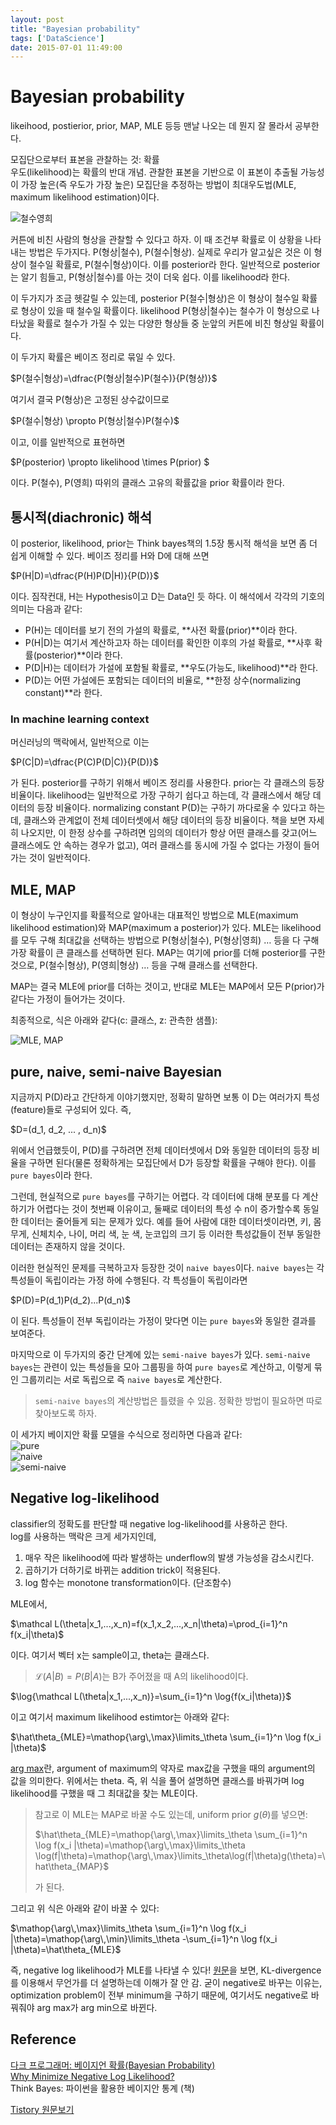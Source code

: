 ```yaml
---
layout: post
title: "Bayesian probability"
tags: ['DataScience']
date: 2015-07-01 11:49:00
---
```

# Bayesian probability

likeihood, postierior, prior, MAP, MLE 등등 맨날 나오는 데 뭔지 잘 몰라서 공부한다.

모집단으로부터 표본을 관찰하는 것: 확률   
우도(likelihood)는 확률의 반대 개념. 관찰한 표본을 기반으로 이 표본이 추출될 가능성이 가장 높은(즉 우도가 가장 높은) 모집단을 추정하는 방법이 최대우도법(MLE, maximum likelihood estimation)이다.

![철수영희](http://cfile5.uf.tistory.com/image/2368DA4A52D8916E3B67E3)

커튼에 비친 사람의 형상을 관찰할 수 있다고 하자. 이 때 조건부 확률로 이 상황을 나타내는 방법은 두가지다. P(형상|철수), P(철수|형상). 실제로 우리가 알고싶은 것은 이 형상이 철수일 확률로, P(철수|형상)이다. 이를 posterior라 한다. 일반적으로 posterior는 알기 힘들고, P(형상|철수)를 아는 것이 더욱 쉽다. 이를 likelihood라 한다. 

이 두가지가 조금 헷갈릴 수 있는데, posterior P(철수|형상)은 이 형상이 철수일 확률로 형상이 있을 때 철수일 확률이다. likelihood P(형상|철수)는 철수가 이 형상으로 나타났을 확률로 철수가 가질 수 있는 다양한 형상들 중 눈앞의 커튼에 비친 형상일 확률이다. 

이 두가지 확률은 베이즈 정리로 묶일 수 있다.

<div>$P(철수|형상)=\dfrac{P(형상|철수)P(철수)}{P(형상)}$</div>

여기서 결국 P(형상)은 고정된 상수값이므로 

<div>$P(철수|형상) \propto P(형상|철수)P(철수)$</div>

이고, 이를 일반적으로 표현하면

<div>$P(posterior) \propto likelihood \times P(prior) $</div>

이다. P(철수), P(영희) 따위의 클래스 고유의 확률값을 prior 확률이라 한다.

## 통시적(diachronic) 해석

이 posterior, likelihood, prior는 Think bayes책의 1.5장 통시적 해석을 보면 좀 더 쉽게 이해할 수 있다. 베이즈 정리를 H와 D에 대해 쓰면

<div>$P(H|D)=\dfrac{P(H)P(D|H)}{P(D)}$</div>

이다. 짐작컨대, H는 Hypothesis이고 D는 Data인 듯 하다. 이 해석에서 각각의 기호의 의미는 다음과 같다:

  * P(H)는 데이터를 보기 전의 가설의 확률로, **사전 확률(prior)**이라 한다.
  * P(H|D)는 여기서 계산하고자 하는 데이터를 확인한 이후의 가설 확률로, **사후 확률(posterior)**이라 한다.
  * P(D|H)는 데이터가 가설에 포함될 확률로, **우도(가능도, likelihood)**라 한다.
  * P(D)는 어떤 가설에든 포함되는 데이터의 비율로, **한정 상수(normalizing constant)**라 한다.

### In machine learning context

머신러닝의 맥락에서, 일반적으로 이는 

<div>$P(C|D)=\dfrac{P(C)P(D|C)}{P(D)}$</div>

가 된다. posterior를 구하기 위해서 베이즈 정리를 사용한다. prior는 각 클래스의 등장 비율이다. likelihood는 일반적으로 가장 구하기 쉽다고 하는데, 각 클래스에서 해당 데이터의 등장 비율이다. normalizing constant P(D)는 구하기 까다로울 수 있다고 하는데, 클래스와 관계없이 전체 데이터셋에서 해당 데이터의 등장 비율이다. 책을 보면 자세히 나오지만, 이 한정 상수를 구하려면 임의의 데이터가 항상 어떤 클래스를 갖고(어느 클래스에도 안 속하는 경우가 없고), 여러 클래스를 동시에 가질 수 없다는 가정이 들어가는 것이 일반적이다.

## MLE, MAP

이 형상이 누구인지를 확률적으로 알아내는 대표적인 방법으로 MLE(maximum likelihood estimation)와 MAP(maximum a posterior)가 있다. MLE는 likelihood를 모두 구해 최대값을 선택하는 방법으로 P(형상|철수), P(형상|영희) … 등을 다 구해 가장 확률이 큰 클래스를 선택하면 된다. MAP는 여기에 prior를 더해 posterior를 구한 것으로, P(철수|형상), P(영희|형상) … 등을 구해 클래스를 선택한다.

MAP는 결국 MLE에 prior를 더하는 것이고, 반대로 MLE는 MAP에서 모든 P(prior)가 같다는 가정이 들어가는 것이다.

최종적으로, 식은 아래와 같다(c: 클래스, z: 관측한 샘플):

![MLE, MAP](http://cfile3.uf.tistory.com/image/246D0C4852D8CCE5121E08)

## pure, naive, semi-naive Bayesian

지금까지 P(D)라고 간단하게 이야기했지만, 정확히 말하면 보통 이 D는 여러가지 특성(feature)들로 구성되어 있다. 즉, 

<div>$D=(d_1, d_2, ... , d_n)$</div>

위에서 언급했듯이, P(D)를 구하려면 전체 데이터셋에서 D와 동일한 데이터의 등장 비율을 구하면 된다(물론 정확하게는 모집단에서 D가 등장할 확률을 구해야 한다). 이를 `pure bayes`이라 한다.

그런데, 현실적으로 `pure bayes`를 구하기는 어렵다. 각 데이터에 대해 분포를 다 계산하기가 어렵다는 것이 첫번째 이유이고, 둘째로 데이터의 특성 수 n이 증가할수록 동일한 데이터는 줄어들게 되는 문제가 있다. 예를 들어 사람에 대한 데이터셋이라면, 키, 몸무게, 신체치수, 나이, 머리 색, 눈 색, 눈코입의 크기 등 이러한 특성값들이 전부 동일한 데이터는 존재하지 않을 것이다. 

이러한 현실적인 문제를 극복하고자 등장한 것이 `naive bayes`이다. `naive bayes`는 각 특성들이 독립이라는 가정 하에 수행된다. 각 특성들이 독립이라면

<div>$P(D)=P(d_1)P(d_2)...P(d_n)$</div>

이 된다. 특성들이 전부 독립이라는 가정이 맞다면 이는 `pure bayes`와 동일한 결과를 보여준다.

마지막으로 이 두가지의 중간 단계에 있는 `semi-naive bayes`가 있다. `semi-naive bayes`는 관련이 있는 특성들을 모아 그룹핑을 하여 `pure bayes`로 계산하고, 이렇게 묶인 그룹끼리는 서로 독립으로 즉 `naive bayes`로 계산한다.

> `semi-naive bayes`의 계산방법은 틀렸을 수 있음. 정확한 방법이 필요하면 따로 찾아보도록 하자.

이 세가지 베이지안 확률 모델을 수식으로 정리하면 다음과 같다:   
![pure](http://cfile22.uf.tistory.com/image/2767804652D8C9F91842D9)   
![naive](http://cfile7.uf.tistory.com/image/2720944252D8C9A919FE26)   
![semi-naive](http://cfile29.uf.tistory.com/image/25217C4452D8C9B9239D60)

## Negative log-likelihood

classifier의 정확도를 판단할 때 negative log-likelihood를 사용하곤 한다.   
log를 사용하는 맥락은 크게 세가지인데,

  1. 매우 작은 likelihood에 따라 발생하는 underflow의 발생 가능성을 감소시킨다.
  2. 곱하기가 더하기로 바뀌는 addition trick이 적용된다.
  3. log 함수는 monotone transformation이다. (단조함수)

MLE에서,

<div>$\mathcal L(\theta|x_1,...,x_n)=f(x_1,x_2,...,x_n|\theta)=\prod_{i=1}^n f(x_i|\theta)$</div>

이다. 여기서 벡터 x는 sample이고, theta는 클래스다.

> $\mathcal L(A|B)=P(B|A)$는 B가 주어졌을 때 A의 likelihood이다.

<div>$\log{\mathcal L(\theta|x_1,...,x_n)}=\sum_{i=1}^n \log{f(x_i|\theta)}$</div>

이고 여기서 maximum likelihood estimtor는 아래와 같다:

<div>$\hat\theta_{MLE}=\mathop{\arg\,\max}\limits_\theta \sum_{i=1}^n \log f(x_i |\theta)$</div>

[arg max](http://egloos.zum.com/etstnt/v/5222752)란, argument of maximum의 약자로 max값을 구했을 때의 argument의 값을 의미한다. 위에서는 theta. 즉, 위 식을 풀어 설명하면 클래스를 바꿔가며 log likelihood를 구했을 때 그 최대값을 찾는 MLE이다.

> 참고로 이 MLE는 MAP로 바꿀 수도 있는데, uniform prior $g(\theta)$를 넣으면:
> 
> $\hat\theta_{MLE}=\mathop{\arg\,\max}\limits_\theta \sum_{i=1}^n \log f(x_i |\theta)=\mathop{\arg\,\max}\limits_\theta \log(f|\theta)=\mathop{\arg\,\max}\limits_\theta\log(f|\theta)g(\theta)=\hat\theta_{MAP}$
> 
> 가 된다.

그리고 위 식은 아래와 같이 바꿀 수 있다:

<div>$\mathop{\arg\,\max}\limits_\theta \sum_{i=1}^n \log f(x_i |\theta)=\mathop{\arg\,\min}\limits_\theta -\sum_{i=1}^n \log f(x_i |\theta)=\hat\theta_{MLE}$</div>

즉, negative log likelihood가 MLE를 나타낼 수 있다! [원문](https://quantivity.wordpress.com/2011/05/23/why-minimize-negative-log-likelihood/)을 보면, KL-divergence를 이용해서 무언가를 더 설명하는데 이해가 잘 안 감. 굳이 negative로 바꾸는 이유는, optimization problem이 전부 minimum을 구하기 때문에, 여기서도 negative로 바꿔줘야 arg max가 arg min으로 바뀐다.

## Reference

[다크 프로그래머: 베이지언 확률(Bayesian Probability)](http://darkpgmr.tistory.com/119)   
[Why Minimize Negative Log Likelihood?](https://quantivity.wordpress.com/2011/05/23/why-minimize-negative-log-likelihood/)   
Think Bayes: 파이썬을 활용한 베이지안 통계 (책)


[Tistory 원문보기](http://khanrc.tistory.com/97)
